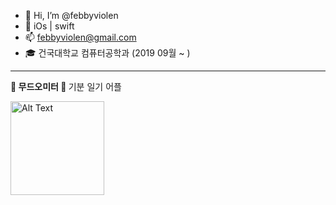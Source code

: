 - 👋 Hi, I’m @febbyviolen
- 🌱 iOs | swift 
- 📫 febbyviolen@gmail.com
- 🎓 건국대학교 컴퓨터공학과 (2019 09월 ~ )

---

<b> 🤍 무드오미터 🤍 </b> 기분 일기 어플

<a href="https://apps.apple.com/kr/app/%EB%AC%B4%EB%93%9C%EC%98%A4%EB%AF%B8%ED%84%B0-%EA%B8%B0%EB%B6%84-%EC%9D%BC%EA%B8%B0/id6452397746">
  <img src = "https://github.com/febbyviolen/febbyviolen/assets/59020969/0eca35f2-d2de-4043-9a71-1762cb0e604f" alt="Alt Text" width="150">
</a>
